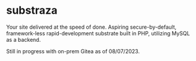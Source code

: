 # substraza
Your site delivered at the speed of done.
Aspiring secure-by-default, framework-less rapid-development substrate built in PHP, utilizing MySQL as a backend.

Still in progress with on-prem Gitea as of 08/07/2023.
